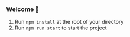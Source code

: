 ### **Welcome 👋**

1. Run `npm install` at the root of your directory
2. Run `npm run start` to start the project